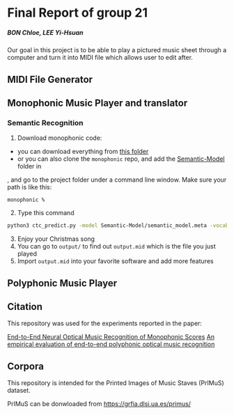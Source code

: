 # Final Report of group 21
##### BON Chloe, LEE Yi-Hsuan

Our goal in this project is to be able to play a pictured music sheet through a computer and turn it into MIDI file which allows user to edit after.


## MIDI File Generator



## Monophonic Music Player and translator
### Semantic Recognition

1. Download monophonic code:
  * you can download everything from [this folder](https://www.dropbox.com/sh/smd8r66pxcegvt3/AAB3vFl77J3Scu791mZsAMuIa?dl=0)
  * or you can also clone the `monophonic` repo, and add the [Semantic-Model](https://www.dropbox.com/sh/senkb6uoogx46fu/AABIT3ZVaxw-5EzpE3_-XPUTa?dl=0) folder in 

, and go to the project folder under a command line window. Make sure your path is like this:

```
monophonic % 
```
2. Type this command

```bash
python3 ctc_predict.py -model Semantic-Model/semantic_model.meta -vocabulary Data/vocabulary_semantic.txt -image Data/example/deck_full.png
```

3. Enjoy your Christmas song
4. You can go to `output/` to find out `output.mid` which is the file you just played
5. Import `output.mid` into your favorite software and add more features


## Polyphonic Music Player 


## Citation
This repository was used for the experiments reported in the paper:

[End-to-End Neural Optical Music Recognition of Monophonic Scores](http://www.mdpi.com/2076-3417/8/4/606)
[An empirical evaluation of end-to-end polyphonic optical music recognition](https://archives.ismir.net/ismir2021/paper/000020.pdf)

## Corpora
This repository is intended for the Printed Images of Music Staves (PrIMuS) dataset.

PrIMuS can be donwloaded from https://grfia.dlsi.ua.es/primus/
